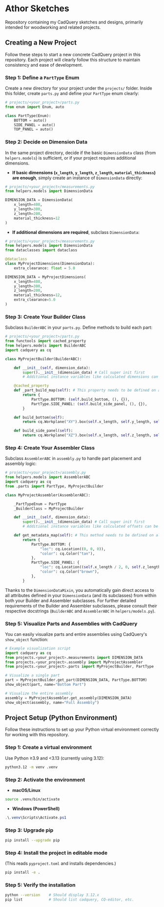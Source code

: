 # Athor Sketches

Repository containing my CadQuery sketches and designs, primarily intended for woodworking and related projects.

## Creating a New Project

Follow these steps to start a new concrete CadQuery project in this repository. Each project will clearly follow this structure to maintain consistency and ease of development.

### Step 1: Define a `PartType` Enum

Create a new directory for your project under the `projects/` folder. Inside this folder, create `parts.py` and define your `PartType` enum clearly:

```python
# projects/<your_project>/parts.py
from enum import Enum, auto

class PartType(Enum):
    BOTTOM = auto()
    SIDE_PANEL = auto()
    TOP_PANEL = auto()
```

### Step 2: Decide on Dimension Data

In the same project directory, decide if the basic `DimensionData` class (from `helpers.models`) is sufficient, or if your project requires additional dimensions.

* **If basic dimensions (`x_length`, `y_length`, `z_length`, `material_thickness`) are enough**, simply create an instance of `DimensionData` directly:

```python
# projects/<your_project>/measurements.py
from helpers.models import DimensionData

DIMENSION_DATA = DimensionData(
    x_length=400,
    y_length=300,
    z_length=200,
    material_thickness=12
)
```

* **If additional dimensions are required**, subclass `DimensionData`:

```python
# projects/<your_project>/measurements.py
from helpers.models import DimensionData
from dataclasses import dataclass

@dataclass
class MyProjectDimensions(DimensionData):
    extra_clearance: float = 5.0

DIMENSION_DATA = MyProjectDimensions(
    x_length=400,
    y_length=300,
    z_length=200,
    material_thickness=12,
    extra_clearance=5.0
)
```

### Step 3: Create Your Builder Class

Subclass `BuilderABC` in your `parts.py`. Define methods to build each part:

```python
# projects/<your_project>/parts.py
from functools import cached_property
from helpers.models import BuilderABC
import cadquery as cq

class MyProjectBuilder(BuilderABC):

    def __init__(self, dimension_data):
        super().__init__(dimension_data) # Call super init first
        # Additional instance variables like calculated dimensions can be defined here directly

    @cached_property
    def _part_build_map(self): # This property needs to be defined on all subclasses
        return {
            PartType.BOTTOM: (self.build_bottom, (), {}),
            PartType.SIDE_PANEL: (self.build_side_panel, (), {}),
        }

    def build_bottom(self):
        return cq.Workplane("XY").box(self.x_length, self.y_length, self.material_thickness)

    def build_side_panel(self):
        return cq.Workplane("XZ").box(self.x_length, self.z_length, self.material_thickness)
```

### Step 4: Create Your Assembler Class

Subclass `AssemblerABC` in `assembly.py` to handle part placement and assembly logic:

```python
# projects/<your_project>/assembly.py
from helpers.models import AssemblerABC
import cadquery as cq
from .parts import PartType, MyProjectBuilder

class MyProjectAssembler(AssemblerABC):

    _PartTypeEnum = PartType
    _BuilderClass = MyProjectBuilder

    def __init__(self, dimension_data):
        super().__init__(dimension_data) # Call super init first
        # Additional instance variables like calculated offsets can be defined here directly

    def get_metadata_map(self): # This method needs to be defined on all subclasses.
        return {
            PartType.BOTTOM: {
                "loc": cq.Location((0, 0, 0)),
                "color": cq.Color("tan"),
            },
            PartType.SIDE_PANEL: {
                "loc": cq.Location((self.x_length / 2, 0, self.z_length / 2)),
                "color": cq.Color("brown"),
            },
        }
```

Thanks to the `DimensionDataMixin`, you automatically gain direct access to all attributes defined in your `DimensionData` (and its subclasses) from within both your Builder and Assembler subclasses. For further detailed requirements of the Builder and Assembler subclasses, please consult their respective docstrings (`BuilderABC` and `AssemblerABC` in `helpers/models.py`).

### Step 5: Visualize Parts and Assemblies with CadQuery
You can easily visualize parts and entire assemblies using CadQuery's `show_object` function:

```python
# Example visualization script
import cadquery as cq
from projects.<your_project>.measurements import DIMENSION_DATA
from projects.<your_project>.assembly import MyProjectAssembler
from projects.<your_project>.parts import MyProjectBuilder, PartType

# Visualize a single part
part = MyProjectBuilder.get_part(DIMENSION_DATA, PartType.BOTTOM)
show_object(part, name="Bottom Part")

# Visualize the entire assembly
assembly = MyProjectAssembler.get_assembly(DIMENSION_DATA)
show_object(assembly, name="Full Assembly")
```

## Project Setup (Python Environment)

Follow these instructions to set up your Python virtual environment correctly for working with this repository.

### Step 1: Create a virtual environment

Use Python ≥3.9 and <3.13 (currently using 3.12):

```bash
python3.12 -m venv .venv
```

### Step 2: Activate the environment

* **macOS/Linux**

```bash
source .venv/bin/activate
```

* **Windows (PowerShell)**

```powershell
.\.venv\Scripts\Activate.ps1
```

### Step 3: Upgrade pip

```bash
pip install --upgrade pip
```

### Step 4: Install the project in editable mode

(This reads `pyproject.toml` and installs dependencies.)

```bash
pip install -e .
```

### Step 5: Verify the installation

```bash
python --version    # Should display 3.12.x
pip list            # Should list cadquery, CQ-editor, etc.
```
